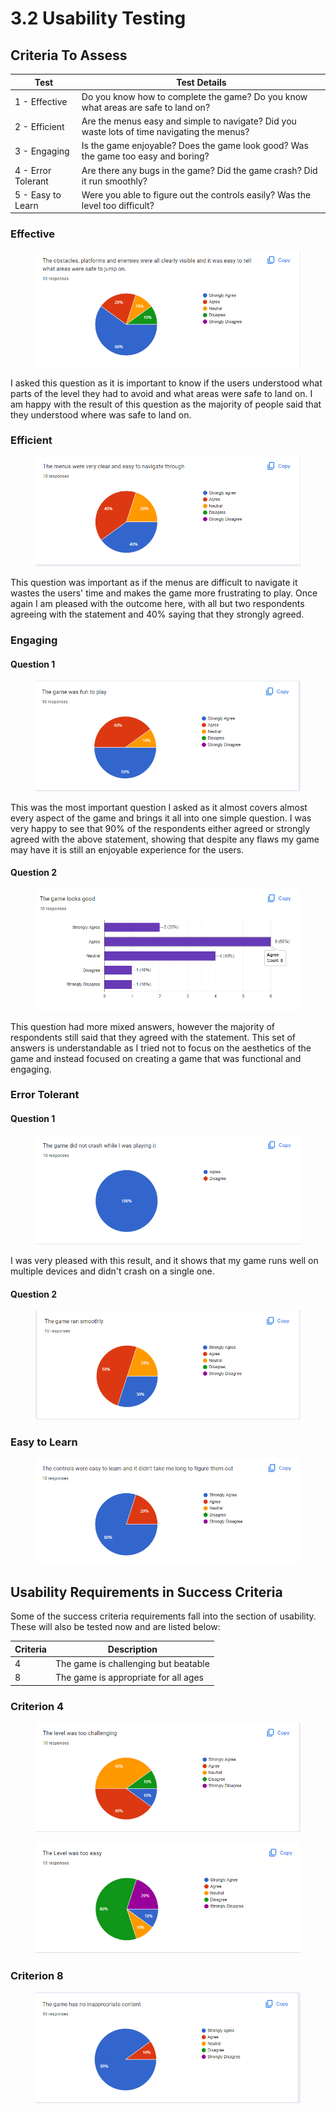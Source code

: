 # 3.2 Usability Testing

## Criteria To Assess

| Test               | Test Details                                                                                |
| ------------------ | ------------------------------------------------------------------------------------------- |
| 1 - Effective      | Do you know how to complete the game? Do you know what areas are safe to land on?           |
| 2 - Efficient      | Are the menus easy and simple to navigate? Did you waste lots of time navigating the menus? |
| 3 - Engaging       | Is the game enjoyable? Does the game look good? Was the game too easy and boring?           |
| 4 - Error Tolerant | Are there any bugs in the game? Did the game crash? Did it run smoothly?                    |
| 5 - Easy to Learn  | Were you able to figure out the controls easily? Was the level too difficult?               |

###

###

###

### Effective

<figure><img src="../.gitbook/assets/image (20).png" alt=""><figcaption></figcaption></figure>

I asked this question as it is important to know if the users understood what parts of the level they had to avoid and what areas were safe to land on. I am happy with the result of this question as the majority of people said that they understood where was safe to land on.

### Efficient



<figure><img src="../.gitbook/assets/image (23).png" alt=""><figcaption></figcaption></figure>

This question was important as if the menus are difficult to navigate it wastes the users' time and makes the game more frustrating to play. Once again I am pleased with the outcome here, with all but two respondents agreeing with the statement and 40% saying that they strongly agreed.

### Engaging

#### Question 1

<figure><img src="../.gitbook/assets/image (11).png" alt=""><figcaption></figcaption></figure>

This was the most important question I asked as it almost covers almost every aspect of the game and brings it all into one simple question. I was very happy to see that 90% of the respondents either agreed or strongly agreed with the above statement, showing that despite any flaws my game may have it is still an enjoyable experience for the users.

#### Question 2

<figure><img src="../.gitbook/assets/image (14).png" alt=""><figcaption></figcaption></figure>

This question had more mixed answers, however the majority of respondents still said that they agreed with the statement. This set of answers is understandable as I tried not to focus on the aesthetics of the game and instead focused on creating a game that was functional and engaging.&#x20;

### Error Tolerant

#### Question 1

<figure><img src="../.gitbook/assets/image (17).png" alt=""><figcaption></figcaption></figure>

I was very pleased with this result, and it shows that my game runs well on multiple devices and didn't crash on a single one.

#### Question 2

<figure><img src="../.gitbook/assets/image (19).png" alt=""><figcaption></figcaption></figure>



### Easy to Learn

<figure><img src="../.gitbook/assets/image (22).png" alt=""><figcaption></figcaption></figure>

## Usability Requirements in Success Criteria

Some of the success criteria requirements fall into the section of usability. These will also be tested now and are listed below:

| Criteria | Description                          |
| -------- | ------------------------------------ |
| 4        | The game is challenging but beatable |
| 8        | The game is appropriate for all ages |

### Criterion 4

<figure><img src="../.gitbook/assets/image (9).png" alt=""><figcaption></figcaption></figure>

<figure><img src="../.gitbook/assets/image (15).png" alt=""><figcaption></figcaption></figure>

### Criterion 8

<figure><img src="../.gitbook/assets/image (7).png" alt=""><figcaption></figcaption></figure>

